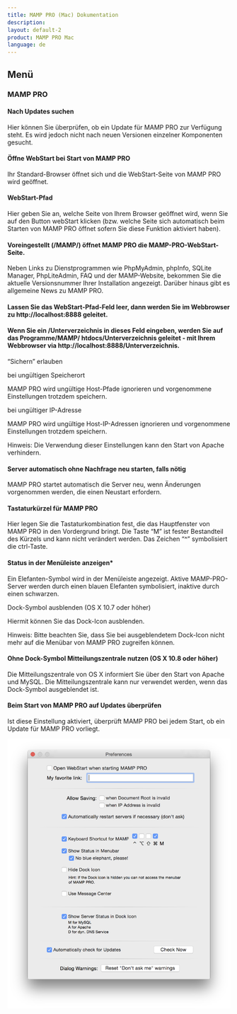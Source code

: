 ```yaml
---
title: MAMP PRO (Mac) Dokumentation
description: 
layout: default-2
product: MAMP PRO Mac
language: de
---
```


## Menü


### MAMP PRO

#### Nach Updates suchen

Hier können Sie überprüfen, ob ein Update für MAMP PRO zur Verfügung steht. Es wird jedoch nicht nach neuen Versionen einzelner Komponenten gesucht.

 

#### Öffne WebStart bei Start von MAMP PRO

Ihr Standard-Browser öffnet sich und die WebStart-Seite von MAMP PRO wird geöffnet.

 

#### WebStart-Pfad

Hier geben Sie an, welche Seite von Ihrem Browser geöffnet wird, wenn Sie auf den Button webStart klicken (bzw. welche Seite sich automatisch beim Starten von MAMP PRO öffnet  sofern Sie diese Funktion aktiviert haben).

 

#### Voreingestellt (/MAMP/) öffnet MAMP PRO die MAMP-PRO-WebStart-Seite.

Neben Links zu Dienstprogrammen wie PhpMyAdmin, phpInfo, SQLite Manager, PhpLiteAdmin, FAQ und der MAMP-Website, bekommen Sie die aktuelle Versionsnummer Ihrer Installation angezeigt. Darüber hinaus gibt es allgemeine News zu MAMP PRO.

 

#### Lassen Sie das WebStart-Pfad-Feld leer, dann werden Sie im Webbrowser zu http://localhost:8888 geleitet. 

 

#### Wenn Sie ein /Unterverzeichnis in dieses Feld eingeben, werden Sie auf das Programme/MAMP/ htdocs/Unterverzeichnis geleitet - mit Ihrem Webbrowser via http://localhost:8888/Unterverzeichnis.

 

“Sichern” erlauben

bei ungültigen Speicherort

MAMP PRO wird ungültige Host-Pfade ignorieren und vorgenommene Einstellungen trotzdem speichern.

 

bei ungültiger IP-Adresse

MAMP PRO wird ungültige Host-IP-Adressen ignorieren und vorgenommene Einstellungen trotzdem speichern. 

 

Hinweis: Die Verwendung dieser Einstellungen kann den Start von Apache verhindern.
 

#### Server automatisch ohne Nachfrage neu starten, falls nötig

MAMP PRO startet automatisch die Server neu, wenn Änderungen vorgenommen werden, die einen Neustart erfordern.

 

#### Tastaturkürzel für MAMP PRO

Hier legen Sie die Tastaturkombination fest, die das Hauptfenster von MAMP PRO in den Vordergrund bringt. Die Taste “M” ist fester Bestandteil des Kürzels und kann nicht verändert werden. Das Zeichen “^” symbolisiert die ctrl-Taste. 

 

#### Status in der Menüleiste anzeigen*

Ein Elefanten-Symbol wird in der Menüleiste angezeigt. Aktive MAMP-PRO-Server werden durch einen blauen Elefanten symbolisiert, inaktive durch einen schwarzen.

 

Dock-Symbol ausblenden (OS X 10.7 oder höher)

Hiermit können Sie das Dock-Icon ausblenden.

Hinweis: Bitte beachten Sie, dass Sie bei ausgeblendetem Dock-Icon nicht mehr auf die Menübar von MAMP PRO zugreifen können.
 

#### Ohne Dock-Symbol Mitteilungszentrale nutzen (OS X 10.8 oder höher)

Die Mitteilungszentrale von OS X informiert Sie über den Start von Apache und MySQL. Die Mitteilungszentrale kann nur verwendet werden, wenn das Dock-Symbol ausgeblendet ist.

 

#### Beim Start von MAMP PRO auf Updates überprüfen

Ist diese Einstellung aktiviert, überprüft MAMP PRO bei jedem Start, ob ein Update für MAMP PRO vorliegt.

![MAMP](Einstellungen.png)


